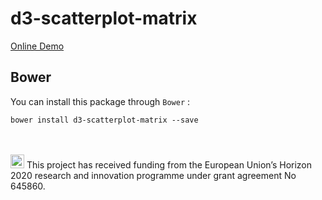 # d3-scatterplot-matrix

[Online Demo](https://mwasiluk.github.io/d3-scatterplot-matrix)

## Bower

You can install this package through `Bower` :

    bower install d3-scatterplot-matrix --save


<br/><br/>
<img src="http://routetopa.eu/wp-content/uploads/2015/06/eu-flag.jpg" width="22">
This project has received funding from the European Union’s Horizon 2020 research and innovation programme under grant agreement No 645860.
